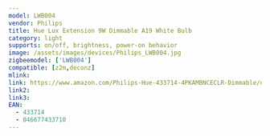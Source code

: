 ```yaml
---
model: LWB004
vendor: Philips
title: Hue Lux Extension 9W Dimmable A19 White Bulb
category: light
supports: on/off, brightness, power-on behavior
image: /assets/images/devices/Philips_LWB004.jpg
zigbeemodel: ['LWB004']
compatible: [z2m,deconz]
mlink: 
link: https://www.amazon.com/Philips-Hue-433714-4PKAMBNCECLR-Dimmable/dp/B00O0EZ94O
link2: 
link3: 
EAN: 
  - 433714
  - 046677433710
---
```

